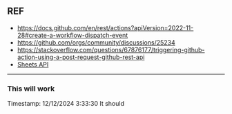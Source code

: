 ## REF
  - https://docs.github.com/en/rest/actions?apiVersion=2022-11-28#create-a-workflow-dispatch-event
  - https://github.com/orgs/community/discussions/25234
  - https://stackoverflow.com/questions/67876177/triggering-github-action-using-a-post-request-github-rest-api
  - [Sheets API](https://developers.google.com/sheets/api/quickstart/python)

---


### This will work
Timestamp: 12/12/2024 3:33:30
It should


